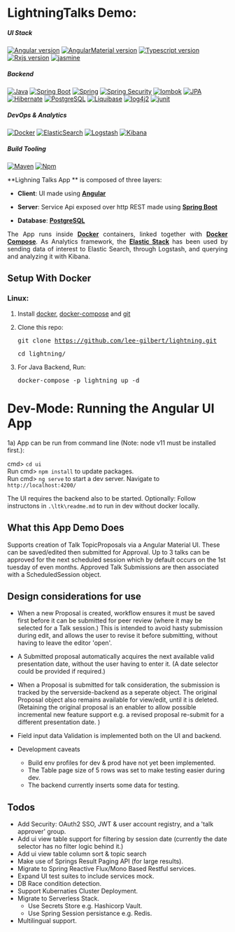 

# LightningTalks Demo:

##### UI Stack
[![Angular version](https://img.shields.io/badge/Angular-12.2.5-red.svg?style=flat-square)](https://angular.io/)
[![AngularMaterial version](https://img.shields.io/badge/Material-12.2.5-red.svg?style=flat-square)](https://angular.io/)
[![Typescript version](https://img.shields.io/badge/Typescript-4.3.5-blue.svg?style=flat-square)](https://angular.io/)
[![Rxjs version](https://img.shields.io/badge/Rxjs-6.6.7-ff69b4.svg?style=flat-square)](https://angular.io/)
[![jasmine](https://img.shields.io/badge/jasmine-3.6.0-orange.svg?style=flat-square)](https://angular.io/)
         
##### Backend
[![Java](https://img.shields.io/badge/Java-v8-blue.svg?style=flat-square)](https://spring.io/)
[![Spring Boot](https://img.shields.io/badge/Spring%20Boot-2.0.8-red.svg?style=flat-square)](https://spring.io/)
[![Spring](https://img.shields.io/badge/Spring-5-red.svg?style=flat-square)](https://spring.io/)
[![Spring Security](https://img.shields.io/badge/Spring%20Security-5-red.svg?style=flat-square)](https://spring.io/)
[![lombok](https://img.shields.io/badge/Lombok-1.16-purple.svg?style=flat-square)](https://www.postgresql.org/)
[![JPA](https://img.shields.io/badge/JPA-2.1-orange.svg?style=flat-square)](https://spring.io/)
[![Hibernate](https://img.shields.io/badge/Hibernate-5.2-orange.svg?style=flat-square)](https://spring.io/)
[![PostgreSQL](https://img.shields.io/badge/PostgreSQL-10.2-blue.svg?style=flat-square)](https://www.postgresql.org/)
[![Liquibase](https://img.shields.io/badge/Liquibase-3.5.5-blue.svg?style=flat-square)](https://www.postgresql.org/)
[![log4j2](https://img.shields.io/badge/Log4j2-2.10-blue.svg?style=flat-square)](https://www.postgresql.org/)
[![junit](https://img.shields.io/badge/Junit-4-green.svg?style=flat-square)](https://www.postgresql.org/)

##### DevOps & Analytics
[![Docker](https://img.shields.io/badge/Docker-17.05-blue.svg?style=flat-square)](https://www.docker.com/)
[![ElasticSearch](https://img.shields.io/badge/ElasticSearch-6.6.0-yellow.svg?style=flat-square)](https://www.elastic.co/products/elasticsearch)
[![Logstash](https://img.shields.io/badge/Logstash-6.6.0-blue.svg?style=flat-square)](https://www.elastic.co/products/logstash)
[![Kibana](https://img.shields.io/badge/Kibana-6.6.0-blueviolet.svg?style=flat-square)](https://www.elastic.co/products/kibana)


##### Build Tooling
[![Maven](https://img.shields.io/badge/Mvn-3.x-yellow.svg?style=flat-square)](https://www.elastic.co/products/elasticsearch)
[![Npm](https://img.shields.io/badge/Npm-6.6-pink.svg?style=flat-square)](https://angular.io/)


**Lighning Talks App ** is composed of three layers:

 - **Client**: UI made using **[Angular](https://angular.io/)**

 - **Server**: Service Api exposed over http REST made using **[Spring Boot](https://spring.io/)**

 - **Database**: **[PostgreSQL](https://www.postgresql.org/)**

<p align="justify">
The App runs inside <a href="https://www.docker.com/"><b>Docker</b></a> containers, linked together with <a href="https://docs.docker.com/compose/overview/"><b>Docker Compose</b></a>. As Analytics framework, the <a href="https://www.elastic.co/products"><b>Elastic Stack</b></a> has been used by sending data of interest to Elastic Search, through Logstash, and querying and analyzing it with Kibana.
</p>

## Setup With Docker

### Linux:
1. Install [docker](https://docs.docker.com/install/), [docker-compose](https://docs.docker.com/compose/install/) and [git](https://git-scm.com/book/en/v2/Getting-Started-Installing-Git)

2. Clone this repo:<pre>git clone https://github.com/lee-gilbert/lightning.git </pre> <pre>cd lightning/</pre>

3. For Java Backend, Run:<pre>docker-compose -p lightning up -d </pre>

# Dev-Mode: Running the Angular UI App

1a)  App can be run from command line (Note: node v11 must be installed first.):

cmd\> `cd ui` 
<br> Run cmd\> `npm install` to update packages.
<br> Run cmd\> `ng serve` to start a dev server. Navigate to `http://localhost:4200/`

The UI requires the backend also to be started.
Optionally: Follow instructons in `.\ltk\readme.md` to run in dev without docker locally.

## What this App Demo Does
Supports creation of Talk TopicProposals via a Angular Material UI. These can be saved/edited then submitted for Approval.
Up to 3 talks can be approved for the next scheduled session which by default occurs on the 1st tuesday of even months.
Approved Talk Submissions are then associated with a ScheduledSession object.

## Design considerations for use

* When a new Proposal is created, workflow ensures it must be saved first before it can be submitted for peer review (where it may be selected for a Talk session.)
This is intended to avoid hasty submission during edit, and allows the user to revise it before submitting, without having to leave the editor 'open'.

* A Submitted proposal automatically acquires the next available valid presentation date, without the user having to enter it.
(A date selector could be provided if required.)

* When a Proposal is submitted for talk consideration, the submission is tracked by the serverside-backend as a seperate object.
The original Proposal object also remains available for view/edit, until it is deleted.
(Retaining the original proposal is an enabler to allow possible incremental new feature support e.g. a revised proposal re-submit for a different presentation date. )

* Field input data Validation is implemented both on the UI and backend.  

* Development caveats
  * Build env profiles for dev & prod have not yet been implemented.
  * The Table page size of 5 rows was set to make testing easier during dev.
  * The backend currently inserts some data for testing.


## Todos

- Add Security: OAuth2 SSO, JWT & user account registry, and a 'talk approver' group.
- Add ui view table support for filtering by session date (currently the date selector has no filter logic behind it.)
- Add ui view table column sort & topic search
- Make use of Springs Result Paging API (for large results).
- Migrate to Spring Reactive Flux/Mono Based Restful services.
- Expand UI test suites to include services mock.
- DB Race condition detection.
- Support Kubernaties Cluster Deployment.
- Migrate to Serverless Stack.
    - Use Secrets Store e.g. Hashicorp Vault.
    - Use Spring Session persistance e.g. Redis.
- Multilingual support.
